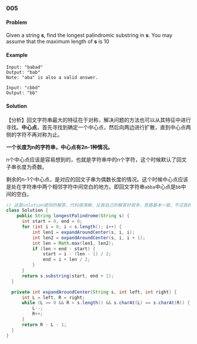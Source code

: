 ### 005
#### Problem

Given a string **s**, find the longest palindromic substring in **s**. You may assume that the maximum length of **s** is 10

#### Example

```
Input: "babad"
Output: "bab"
Note: "aba" is also a valid answer.
```

```
Input: "cbbd"
Output: "bb"
```



#### Solution

【分析】回文字符串最大的特征在于对称，解决问题的方法也可以从其特征中进行寻找。**中心点**，首先寻找到确定一个中心点，然后向两边进行扩散，直到中心点两侧的字符不再对称为止。

**一个长度为n的字符串，中心点有2n-1种情况。**

n个中心点应该是容易想到的，也就是字符串中的n个字符，这个时候默认了回文子串长度为奇数。

剩余的n-1个中心点，是对应的回文子串为偶数长度的情况。这个时候中心点应该是处在字符串中两个相邻字符中间空白的地方。即回文字符串`abba`中心点是`bb`中间的空白。

```java
// 这是solution提供的解答，代码很清晰，比我自己的解答好很多，思路基本一致，不过我的解答上面贴了好多补丁
class Solution {
    public String longestPalindrome(String s) {
      int start = 0, end = 0;
      for (int i = 0; i < s.length(); i++) {
          int len1 = expandAroundCenter(s, i, i);
          int len2 = expandAroundCenter(s, i, i + 1);
          int len = Math.max(len1, len2);
          if (len > end - start) {
              start = i - (len - 1) / 2;
              end = i + len / 2;
          }
      }
      return s.substring(start, end + 1);
  }

  private int expandAroundCenter(String s, int left, int right) {
      int L = left, R = right;
      while (L >= 0 && R < s.length() && s.charAt(L) == s.charAt(R)) {
          L--;
          R++;
      }
      return R - L - 1;
  }
}
```











